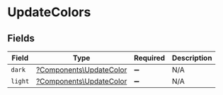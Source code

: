 # UpdateColors


## Fields

| Field                                                             | Type                                                              | Required                                                          | Description                                                       |
| ----------------------------------------------------------------- | ----------------------------------------------------------------- | ----------------------------------------------------------------- | ----------------------------------------------------------------- |
| `dark`                                                            | [?Components\UpdateColor](../../Models/Components/UpdateColor.md) | :heavy_minus_sign:                                                | N/A                                                               |
| `light`                                                           | [?Components\UpdateColor](../../Models/Components/UpdateColor.md) | :heavy_minus_sign:                                                | N/A                                                               |
